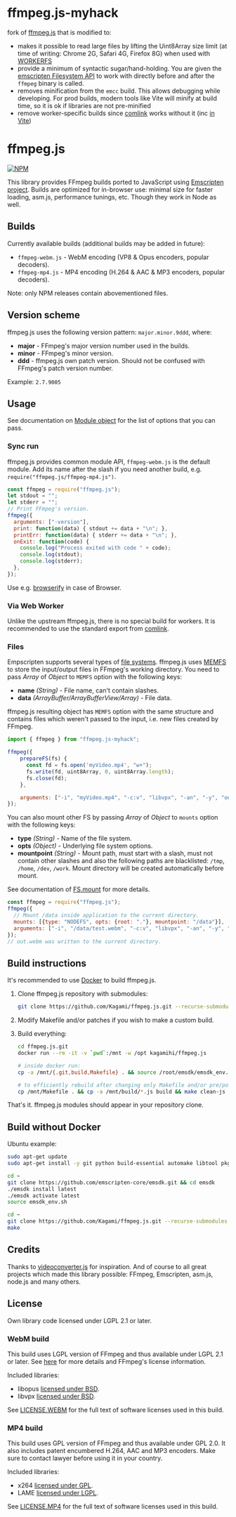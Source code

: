 # ffmpeg.js-myhack

fork of [ffmpeg.js](https://github.com/Kagami/ffmpeg.js/) that is modified to:

* makes it possible to read large files by lifting the Uint8Array size limit (at time of writing: Chrome 2G, Safari 4G, Firefox 8G) when used with [WORKERFS](https://emscripten.org/docs/api_reference/Filesystem-API.html#filesystem-api-workerfs)
* provide a minimum of syntactic sugar/hand-holding. You are given the [emscripten Filesystem API](https://emscripten.org/docs/api_reference/Filesystem-API.html) to work with directly before and after the `ffmpeg` binary is called.
* removes minification from the `emcc` build. This allows debugging while developing. For prod builds, modern tools like Vite will minify at build time, so it is ok if libraries are not pre-minified
* remove worker-specific builds since [comlink](https://github.com/GoogleChromeLabs/comlink) works without it (inc [in Vite](https://github.com/GoogleChromeLabs/comlink))

# ffmpeg.js

[![NPM](https://nodei.co/npm/ffmpeg.js.png?downloads=true)](https://www.npmjs.com/package/ffmpeg.js)

This library provides FFmpeg builds ported to JavaScript using [Emscripten project](https://github.com/emscripten-core/emscripten). Builds are optimized for in-browser use: minimal size for faster loading, asm.js, performance tunings, etc. Though they work in Node as well.

## Builds

Currently available builds (additional builds may be added in future):
* `ffmpeg-webm.js` - WebM encoding (VP8 & Opus encoders, popular decoders).
* `ffmpeg-mp4.js` - MP4 encoding (H.264 & AAC & MP3 encoders, popular decoders).

Note: only NPM releases contain abovementioned files.

## Version scheme

ffmpeg.js uses the following version pattern: `major.minor.9ddd`, where:
* **major** - FFmpeg's major version number used in the builds.
* **minor** - FFmpeg's minor version.
* **ddd** - ffmpeg.js own patch version. Should not be confused with FFmpeg's patch version number.

Example: `2.7.9005`

## Usage

See documentation on [Module object](https://emscripten.org/docs/api_reference/module.html#affecting-execution) for the list of options that you can pass.

### Sync run

ffmpeg.js provides common module API, `ffmpeg-webm.js` is the default module. Add its name after the slash if you need another build, e.g. `require("ffmpeg.js/ffmpeg-mp4.js")`.

```js
const ffmpeg = require("ffmpeg.js");
let stdout = "";
let stderr = "";
// Print FFmpeg's version.
ffmpeg({
  arguments: ["-version"],
  print: function(data) { stdout += data + "\n"; },
  printErr: function(data) { stderr += data + "\n"; },
  onExit: function(code) {
    console.log("Process exited with code " + code);
    console.log(stdout);
    console.log(stderr);
  },
});
```

Use e.g. [browserify](https://github.com/browserify/browserify) in case of Browser.

### Via Web Worker

Unlike the upstream ffmpeg.js, there is no special build for workers. It is recommended to use the standard export from [comlink](https://github.com/GoogleChromeLabs/comlink).

### Files

Empscripten supports several types of [file systems](https://emscripten.org/docs/api_reference/Filesystem-API.html#file-systems). ffmpeg.js uses [MEMFS](https://emscripten.org/docs/api_reference/Filesystem-API.html#memfs) to store the input/output files in FFmpeg's working directory. You need to pass *Array* of *Object* to `MEMFS` option with the following keys:
* **name** *(String)* - File name, can't contain slashes.
* **data** *(ArrayBuffer/ArrayBufferView/Array)* - File data.

ffmpeg.js resulting object has `MEMFS` option with the same structure and contains files which weren't passed to the input, i.e. new files created by FFmpeg.

```js
import { ffmpeg } from "ffmpeg.js-myhack";

ffmpeg({
    prepareFS(fs) {
      const fd = fs.open('myVideo.mp4', "w+");
      fs.write(fd, uint8Array, 0, uint8Array.length);
      fs.close(fd);
    },

    arguments: ["-i", "myVideo.mp4", "-c:v", "libvpx", "-an", "-y", "out.mp4"],
});
```

You can also mount other FS by passing *Array* of *Object* to `mounts` option with the following keys:
* **type** *(String)* - Name of the file system.
* **opts** *(Object)* - Underlying file system options.
* **mountpoint** *(String)* - Mount path, must start with a slash, must not contain other slashes and also the following paths are blacklisted: `/tmp`, `/home`, `/dev`, `/work`. Mount directory will be created automatically before mount.

See documentation of [FS.mount](https://emscripten.org/docs/api_reference/Filesystem-API.html#FS.mount) for more details.

```js
const ffmpeg = require("ffmpeg.js");
ffmpeg({
  // Mount /data inside application to the current directory.
  mounts: [{type: "NODEFS", opts: {root: "."}, mountpoint: "/data"}],
  arguments: ["-i", "/data/test.webm", "-c:v", "libvpx", "-an", "-y", "/data/out.webm"],
});
// out.webm was written to the current directory.
```

## Build instructions

It's recommended to use [Docker](https://www.docker.com/) to build ffmpeg.js.

1.  Clone ffmpeg.js repository with submodules:
    ```bash
    git clone https://github.com/Kagami/ffmpeg.js.git --recurse-submodules
    ```

2.  Modify Makefile and/or patches if you wish to make a custom build.

3.  Build everything:
    ```bash
    cd ffmpeg.js.git
    docker run --rm -it -v `pwd`:/mnt -w /opt kagamihi/ffmpeg.js

    # inside docker run:
    cp -a /mnt/{.git,build,Makefile} . && source /root/emsdk/emsdk_env.sh && make && cp ffmpeg*.js /mnt

    # to efficiently rebuild after changing only Makefile and/or pre/post js:
    cp /mnt/Makefile . && cp -a /mnt/build/*.js build && make clean-js ffmpeg-mp4.js && cp ffmpeg*.js /mnt
    ```

That's it. ffmpeg.js modules should appear in your repository clone.

## Build without Docker

Ubuntu example:

```bash
sudo apt-get update
sudo apt-get install -y git python build-essential automake libtool pkg-config

cd ~
git clone https://github.com/emscripten-core/emsdk.git && cd emsdk
./emsdk install latest
./emsdk activate latest
source emsdk_env.sh

cd ~
git clone https://github.com/Kagami/ffmpeg.js.git --recurse-submodules && cd ffmpeg.js
make
```

## Credits

Thanks to [videoconverter.js](https://bgrins.github.io/videoconverter.js/) for inspiration. And of course to all great projects which made this library possible: FFmpeg, Emscripten, asm.js, node.js and many others.

## License

Own library code licensed under LGPL 2.1 or later.

### WebM build

This build uses LGPL version of FFmpeg and thus available under LGPL 2.1 or later. See [here](https://www.ffmpeg.org/legal.html) for more details and FFmpeg's license information.

Included libraries:
* libopus [licensed under BSD](https://git.xiph.org/?p=opus.git;a=blob;f=COPYING).
* libvpx [licensed under BSD](https://chromium.googlesource.com/webm/libvpx/+/master/LICENSE).

See [LICENSE.WEBM](https://github.com/Kagami/ffmpeg.js/blob/master/LICENSE.WEBM) for the full text of software licenses used in this build.

### MP4 build

This build uses GPL version of FFmpeg and thus available under GPL 2.0. It also includes patent encumbered H.264, AAC and MP3 encoders. Make sure to contact lawyer before using it in your country.

Included libraries:
* x264 [licensed under GPL](https://git.videolan.org/?p=x264.git;a=blob;f=COPYING).
* LAME [licensed under LGPL](https://github.com/rbrito/lame/blob/origin/COPYING).

See [LICENSE.MP4](https://github.com/Kagami/ffmpeg.js/blob/master/LICENSE.MP4) for the full text of software licenses used in this build.
